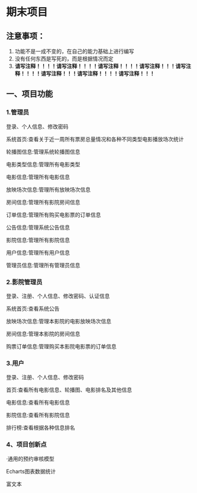 # 期末项目
## 注意事项：
1. 功能不是一成不变的，在自己的能力基础上进行编写
2. 没有任何东西是写死的，而是根据情况而定
3. **请写注释！！！！请写注释！！！！请写注释！！！！请写注释！！！请写注释！！！！请写注释！！！请写注释！！！！请写注释！！！**
## 一、项目功能

### 1.管理员

登录、个人信息、修改密码

系统首页:查看关于近一周所有票房总量情况和各种不同类型电影播放场次统计

轮播图信息:管理系统轮播图信息

电影类型信息:管理所有电影类型

电影信息:管理所有电影信息

放映场次信息:管理所有放映场次信息

房间信息:管理所有影院房间信息

订单信息:管理所有购买电影票的订单信息

公告信息:管理系统公告信息

影院信息:管理所有影院信息

用户信息:管理所有用户信息

管理员信息:管理所有管理员信息


### 2.影院管理员

登录、注册、个人信息、修改密码、认证信息

系统首页:查看系统公告

放映场次信息:管理本影院的电影放映场次信息

房间信息:管理本影院的房间信息

购票订单信息:管理购买本影院电影票的订单信息


### 3.用户

登录、注册、个人信息、修改密码

首页:查看所有电影信息、轮播图、电影排名及其他信息

电影信息:查看所有电影信息

影院信息:查看所有影院信息

排行榜:查看根据各种信息排名

### 4、项目创新点

·通用的预约审核模型

Echarts图表数据统计

富文本
